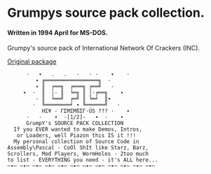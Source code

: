 # Grumpys source pack collection.

#### Written in 1994 April for MS-DOS.

Grumpy's source pack of International Network Of Crackers (INC).

[Original package](https://defacto2.net/f/a41896f)

```
      ·   ∙   .   .   ·   · ·    ∙    ·
         ∙ ╔═════════════════╗  ·
         ∙ ║  ╒══╗  ╒═══╗ ╒══╝   ·
     ∙  ·  ║  │· ║  ╘═╗ ║ │·╒══╗    ∙
         · ║  ╘══╝  ╒═╝ ║ ╘═╛  ║∙
        ·  ╚════════╛ ∙ ╚══════╝   ·
           HΣ¥ - ΓΣMΣMßΣΓ·ÜS ??? ·    ∙
      ·   ·    ∙  -[1/2]-   ∙  ·    ∙       
      GrumpY's SOURCE PACK COLLECTION
  If you EVER wanted to make Demos, Intros,
   or Loaders, well Piazon this IS it !!!
  My personal collection of Source Code in  
Assembly\Pascal - CoOl ShIt like Starz, Barz,
Scrollers, Mod Players, WormHoles - 2too much
to list - EVERYTHING you need - it's ALL here...             
─∙─ ─∙─ ─∙─ ─∙─ ─∙─ ─∙─ ─∙─ ─∙─ ─∙─ ─∙─ ─∙─ ─∙─
```
